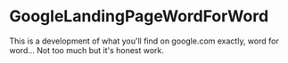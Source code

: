 # GoogleLandingPageWordForWord
This is a development of what you'll find on google.com exactly, word for word... Not too much but it's honest work.
